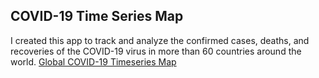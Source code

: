 ## COVID-19 Time Series Map

I created this app to track and analyze the confirmed cases, deaths, and recoveries of the COVID-19 virus in more than 60 countries around the world. 
[Global COVID-19 Timeseries Map](https://alexanderbates.shinyapps.io/covid_19_timeseries/)
